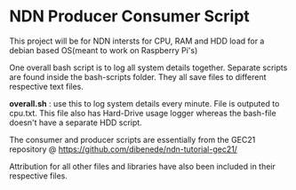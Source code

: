 # NDN Producer Consumer Script

This project will be for NDN intersts for CPU, RAM and HDD load for a debian based OS(meant to work on Raspberry Pi's)

One overall bash script is to log all system details together. Separate scripts are found inside the bash-scripts folder. They all save files to different respective text files.

**overall.sh** : use this to log system details every minute. File is outputed to cpu.txt. This file also has Hard-Drive usage logger whereas the bash-file doesn't have a separate HDD script.

The consumer and producer scripts are essentially from the GEC21 repository @ https://github.com/dibenede/ndn-tutorial-gec21/

Attribution for all other files and libraries have also been included in their respective files.